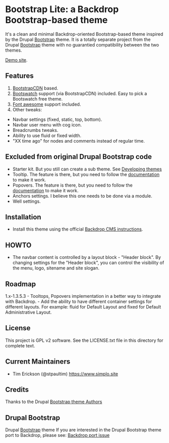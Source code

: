 # Bootstrap Lite: a Backdrop Bootstrap-based theme 
It's a clean and minimal Backdrop-oriented Bootstrap-based theme inspired by the Drupal [Bootstrap](https://www.drupal.org/project/bootstrap) theme. It is a totally separate project from the Drupal [Bootstrap](https://www.drupal.org/project/bootstrap) theme with no guarantied compatibility between the two themes.

[Demo site](http://bootstrap.backdrop.expert).

## Features
1. [BootstrapCDN](http://bootstrapcdn.com/) based.
2. [Bootswatch](http://bootswatch.com) support (via BootstrapCDN) included. Easy to pick a Bootswatch free theme.
3. [Font awesome](https://fortawesome.github.io/Font-Awesome/) support included.
4. Other tweaks:
  - Navbar settings (fixed, static, top, bottom). 
  - Navbar user menu with cog icon.
  - Breadcrumbs tweaks.
  - Ability to use fluid or fixed width.
  - "XX time ago" for nodes and comments instead of regular time.
  
## Excluded from original Drupal Bootstrap code
  - Starter kit. But you still can create a sub theme. See [Developing themes](https://api.backdropcms.org/developing-themes)
  - Tooltip. The feature is there, but you need to follow the [documentation](http://getbootstrap.com/javascript/#tooltips) to make it work.
  - Popovers. The feature is there, but you need to follow the [documentation](http://getbootstrap.com/javascript/#popovers) to make it work.
  - Anchors settings. I believe this one needs to be done via a module.
  - Well settings.

## Installation
  - Install this theme using the official [Backdrop CMS instructions](https://backdropcms.org/guide/themes).

## HOWTO
  - The navbar content is controlled by a layout block - "Header block". By changing settings for the "Header block", you can control the visibility of the menu, logo, sitename and site slogan.

## Roadmap
  1.x-1.3.5.3
    - Tooltops, Popovers implementation in a better way to integrate with Backdrop.
    - Add the ability to have different container settings for different layouts. For example: fluid for Default Layout and fixed for Default Administrative Layout.

## License
This project is GPL v2 software. See the LICENSE.txt file in this directory for complete text.

## Current Maintainers

  - Tim Erickson (@stpaultim) https://www.simplo.site

## Credits
Thanks to the Drupal [Bootstrap theme Authors](http://drupal.org/node/259843/committers)

## Drupal Bootstrap
Drupal [Bootstrap](https://www.drupal.org/project/bootstrap) theme
If you are interested in the Drupal Bootstrap theme port to Backdrop, please see: [Backdrop port issue](https://www.drupal.org/node/2483391)
